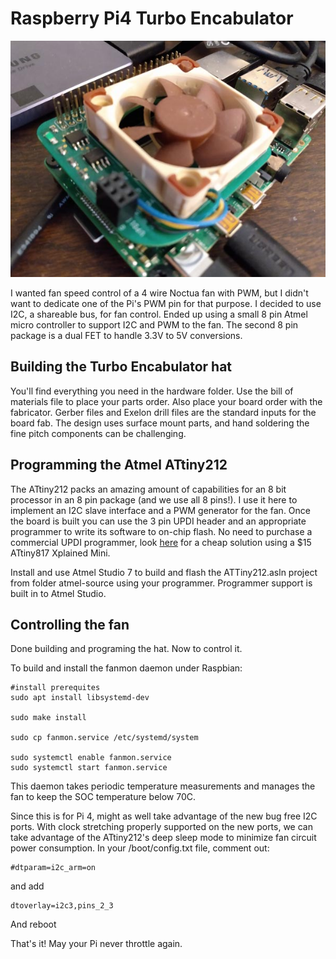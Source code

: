 # Raspberry Pi4 Turbo Encabulator
![Image of Encabulator](images/fan.jpg)

I wanted fan speed control of a 4 wire Noctua fan with PWM, but I didn't want to dedicate one of the Pi's PWM pin for that purpose. I decided to use I2C, a shareable bus, for fan control. Ended up using a small 8 pin Atmel micro controller to support I2C and PWM to the fan. The second 8 pin package is a dual FET to handle 3.3V to 5V conversions.

## Building the Turbo Encabulator hat

You'll find everything you need in the hardware folder. Use the bill of materials file to place your parts order. Also place your board order with the fabricator. Gerber files and Exelon drill files are the standard inputs for the board fab. The design uses surface mount parts, and hand soldering the fine pitch components can be challenging.

## Programming the Atmel ATtiny212

The ATtiny212 packs an amazing amount of capabilities for an 8 bit processor in an 8 pin package (and we use all 8 pins!). I use it here to implement an I2C slave interface and a PWM generator for the fan. Once the board is built you can use the 3 pin UPDI header and an appropriate programmer to write its software to on-chip flash. No need to purchase a commercial UPDI programmer, look [here](https://www.jsykora.info/2019/04/avr-updi-programmer-from-attiny817-xplained-mini/) for a cheap solution using a $15 ATtiny817 Xplained Mini.

Install and use Atmel Studio 7 to build and flash the ATTiny212.asln project from folder atmel-source using your programmer. Programmer support is built in to Atmel Studio.

## Controlling the fan

Done building and programing the hat. Now to control it.

To build and install the fanmon daemon under Raspbian:

```
#install prerequites
sudo apt install libsystemd-dev
 
sudo make install

sudo cp fanmon.service /etc/systemd/system

sudo systemctl enable fanmon.service
sudo systemctl start fanmon.service
```

This daemon takes periodic temperature measurements and manages the fan to keep the SOC temperature below 70C.

Since this is for Pi 4, might as well take advantage of the new bug free I2C ports. With clock stretching properly supported on the new ports, we can take advantage of the ATtiny212's deep sleep mode to minimize fan circuit power consumption. In your /boot/config.txt file, comment out:

```
#dtparam=i2c_arm=on
```
and add
```
dtoverlay=i2c3,pins_2_3
```
And reboot

That's it! May your Pi never throttle again.

